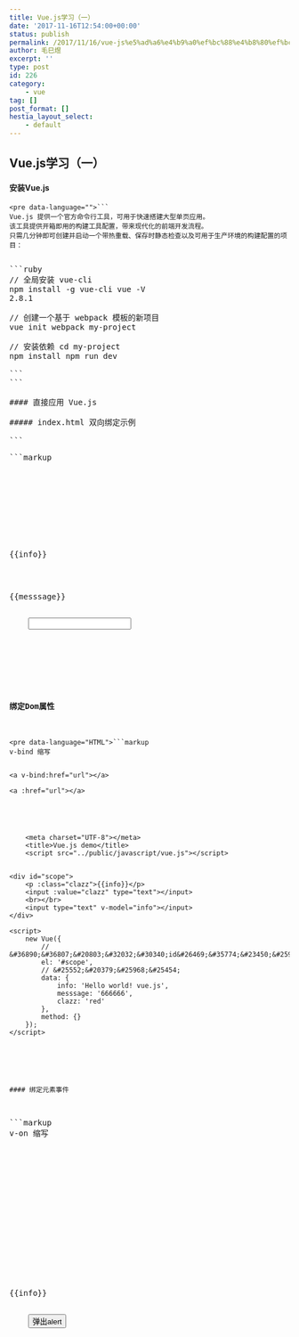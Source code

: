 ```yaml
---
title: Vue.js学习（一）
date: '2017-11-16T12:54:00+00:00'
status: publish
permalink: /2017/11/16/vue-js%e5%ad%a6%e4%b9%a0%ef%bc%88%e4%b8%80%ef%bc%89
author: 毛巳煜
excerpt: ''
type: post
id: 226
category:
    - vue
tag: []
post_format: []
hestia_layout_select:
    - default
---
```

Vue.js学习（一）
-----------

#### 安装Vue.js

```
<pre data-language="">```
Vue.js 提供一个官方命令行工具，可用于快速搭建大型单页应用。
该工具提供开箱即用的构建工具配置，带来现代化的前端开发流程。
只需几分钟即可创建并启动一个带热重载、保存时静态检查以及可用于生产环境的构建配置的项目：

```
```

```
<pre data-language="">```ruby
// 全局安装 vue-cli
<span class="katex math inline">npm install -g vue-cli</span> vue -V
2.8.1

// 创建一个基于 webpack 模板的新项目
<span class="katex math inline">vue init webpack my-project

// 安装依赖</span> cd my-project
<span class="katex math inline">npm install</span> npm run dev

```
```

#### 直接应用 Vue.js

##### index.html 双向绑定示例

```
<pre data-language="HTML">```markup



    <meta charset="UTF-8"></meta>
    <title>Vue.js demo</title>
    <script src="../public/javascript/vue.js"></script>


<div id="scope">
    <p>{{info}}</p>
    <p>{{messsage}}</p>
    <input type="text" v-model="info"></input>
</div>

<script>
    new Vue({
        // &#36890;&#36807;&#20803;&#32032;&#30340;id&#26469;&#35774;&#23450;&#25968;&#25454;&#30340;&#21487;&#25805;&#20316;&#33539;&#22260;
        el: '#scope',
        // &#25552;&#20379;&#25968;&#25454;
        data: {
            info: 'Hello world! vue.js',
            messsage: '666666'
        }
    });
</script>


```
```

#### 绑定Dom属性

```
<pre data-language="HTML">```markup
v-bind 缩写


<a v-bind:href="url"></a>

<a :href="url"></a>





    <meta charset="UTF-8"></meta>
    <title>Vue.js demo</title>
    <script src="../public/javascript/vue.js"></script>


<div id="scope">
    <p :class="clazz">{{info}}</p>
    <input :value="clazz" type="text"></input>
    <br></br>
    <input type="text" v-model="info"></input>
</div>

<script>
    new Vue({
        // &#36890;&#36807;&#20803;&#32032;&#30340;id&#26469;&#35774;&#23450;&#25968;&#25454;&#30340;&#21487;&#25805;&#20316;&#33539;&#22260;
        el: '#scope',
        // &#25552;&#20379;&#25968;&#25454;
        data: {
            info: 'Hello world! vue.js',
            messsage: '666666',
            clazz: 'red'
        },
        method: {}
    });
</script>



```
```

#### 绑定元素事件

```
<pre data-language="HTML">```markup
v-on 缩写


<a v-on:click="doSomething"></a>

<a></a>





    <meta charset="UTF-8"></meta>
    <title>Vue.js demo</title>
    <script src="../public/javascript/vue.js"></script>


<div id="scope">
    <p>{{info}}</p>
    <input type="button" value="弹出alert"></input>
</div>

<script>
    new Vue({
        // &#36890;&#36807;&#20803;&#32032;&#30340;id&#26469;&#35774;&#23450;&#25968;&#25454;&#30340;&#21487;&#25805;&#20316;&#33539;&#22260;
        el: '#scope',
        // &#25552;&#20379;&#25968;&#25454;
        data: {
            info: 'Hello world! vue.js',
            messsage: '666666',
            clazz: 'red'
        },
        methods: {
            showAlert: function () {
                alert('&#20320;&#28857;&#21040;&#25105;&#21862;&#65281;&#25343;&#38065;~~~');
            }
        }
    });
</script>


```
```
